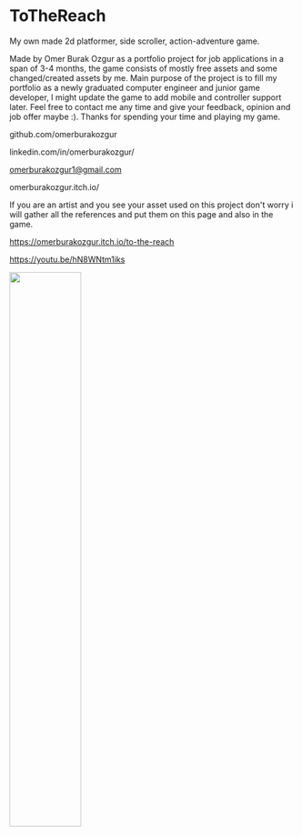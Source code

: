 # ToTheReach
My own made 2d platformer, side scroller, action-adventure game.

Made by Omer Burak Ozgur as a portfolio project for job applications in a span of 3-4 months, the game consists of mostly free assets and some changed/created assets by me. Main purpose of the project is to fill my portfolio as a newly graduated computer engineer and junior game developer, I might update the game to add mobile and controller support later. Feel free to contact me any time and give your feedback, opinion and job offer maybe :). Thanks for spending your time and playing my game. 

github.com/omerburakozgur

linkedin.com/in/omerburakozgur/

omerburakozgur1@gmail.com

omerburakozgur.itch.io/

If you are an artist and you see your asset used on this project don't worry i will gather all the references and put them on this page and also in the game. 

https://omerburakozgur.itch.io/to-the-reach

https://youtu.be/hN8WNtm1iks

[<img src="https://i3.ytimg.com/vi/hN8WNtm1iks/maxresdefault.jpg" width="50%">](https://youtu.be/hN8WNtm1iks "To The Reach Gameplay")
